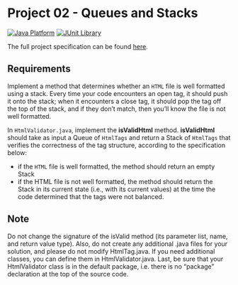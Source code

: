 # Project 02 - Queues and Stacks

[![Java Platform](https://img.shields.io/badge/platform-Java-blue.svg)](https://docs.oracle.com/en/java/)
[![JUnit Library](https://img.shields.io/badge/framework-JUnit-25A162.svg)](https://junit.org/junit5/)

The full project specification can be found [here](https://courses.edx.org/courses/course-v1:PennX+SD2x+2T2017/courseware/44fa2fc239fa479baabfb7cbac8bcfb6/c246839fafee4770975035fd1c2bed51/?child=first).

## Requirements

Implement a method that determines whether an `HTML` file is well formatted using a stack. Every time your code encounters an open tag, it should push it onto the stack; when it encounters a close tag, it should pop the tag off the top of the stack, and if they don’t match, then you’ll know the file is not well formatted.

In `HtmlValidator.java`, implement the **isValidHtml** method. **isValidHtml** should take as input a Queue of `HtmlTags` and return a Stack of `HtmlTags` that verifies the correctness of the tag structure, according to the specification below:

- if the `HTML` file is well formatted, the method should return an empty Stack
- if the HTML file is not well formatted, the method should return the Stack in its current state (i.e., with its current values) at the time the code determined that the tags were not balanced.

## Note

Do not change the signature of the isValid method (its parameter list, name, and return value type). Also, do not create any additional .java files for your solution, and please do not modify HtmlTag.java. If you need additional classes, you can define them in HtmlValidator.java. Last, be sure that your HtmlValidator class is in the default package, i.e. there is no “package” declaration at the top of the source code.
